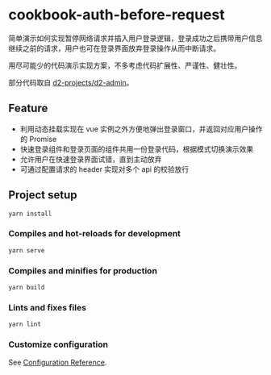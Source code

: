 # cookbook-auth-before-request

简单演示如何实现暂停网络请求并插入用户登录逻辑，登录成功之后携带用户信息继续之前的请求，用户也可在登录界面放弃登录操作从而中断请求。

用尽可能少的代码演示实现方案，不多考虑代码扩展性、严谨性、健壮性。

部分代码取自 [d2-projects/d2-admin](https://github.com/d2-projects/d2-admin)。

## Feature

* 利用动态挂载实现在 vue 实例之外方便地弹出登录窗口，并返回对应用户操作的 Promise
* 快速登录组件和登录页面的组件共用一份登录代码，根据模式切换演示效果
* 允许用户在快速登录界面试错，直到主动放弃
* 可通过配置请求的 header 实现对多个 api 的校验放行

## Project setup
```
yarn install
```

### Compiles and hot-reloads for development
```
yarn serve
```

### Compiles and minifies for production
```
yarn build
```

### Lints and fixes files
```
yarn lint
```

### Customize configuration
See [Configuration Reference](https://cli.vuejs.org/config/).
